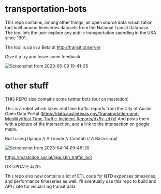 # transportation-bots

This repo contains, among other things, an open source data visualization tool built around timeseries datasets from the National Transit Database. The tool lets the user explore any public transportation spending in the USA since 1991. 

The tool is up in a Beta at http://transit.observer

Give it a try and leave some feedback

![Screenshot from 2023-05-09 19-41-35](https://github.com/bencarneiro/transportation-bots/assets/63479105/5165020f-5822-44bd-8bd7-cae027a481d0)

# other stuff

THIS REPO also contains some twitter bots (but on mastodon)

This is a robot which takes real time traffic reports from the City of Austin Open Data Portal (https://data.austintexas.gov/Transportation-and-Mobility/Real-Time-Traffic-Incident-Reports/dx9v-zd7x)
And posts them with a picture of the intersection, and a link to the intersection on google maps. 

Built using Django // A Linode // Crontab // A Bash script


![Screenshot from 2023-04-14 09-46-20](https://user-images.githubusercontent.com/63479105/232082372-0aa54021-fd30-4d77-a241-c2a495ff3de1.png)

https://mastodon.social/@austin_traffic_bot

OK UPDATE 4/20:

This repo also now contains a lot of ETL code for NTD expenses timeseries, and performance timeseries as well. I'll eventually use this repo to build and API / site for visualizing transit data
